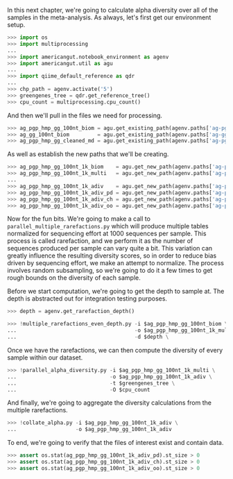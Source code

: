 In this next chapter, we're going to calculate alpha diversity over all of the samples in the meta-analysis. As always, let's first get our environment setup.

```python
>>> import os
>>> import multiprocessing
...
>>> import americangut.notebook_environment as agenv
>>> import americangut.util as agu
...
>>> import qiime_default_reference as qdr
...
>>> chp_path = agenv.activate('5')
>>> greengenes_tree = qdr.get_reference_tree()
>>> cpu_count = multiprocessing.cpu_count()
```

And then we'll pull in the files we need for processing.

```python
>>> ag_pgp_hmp_gg_100nt_biom = agu.get_existing_path(agenv.paths['ag-pgp-hmp-gg-100nt-biom'])
>>> ag_gg_100nt_biom         = agu.get_existing_path(agenv.paths['ag-gg-100nt-biom'])
>>> ag_pgp_hmp_gg_cleaned_md = agu.get_existing_path(agenv.paths['ag-pgp-hmp-gg-cleaned-md'])
```

As well as establish the new paths that we'll be creating.

```python
>>> ag_pgp_hmp_gg_100nt_1k_biom    = agu.get_new_path(agenv.paths['ag-pgp-hmp-gg-100nt-1k-biom'])
>>> ag_pgp_hmp_gg_100nt_1k_multi   = agu.get_new_path(agenv.paths['ag-pgp-hmp-gg-100nt-1k-multiple'])
...
>>> ag_pgp_hmp_gg_100nt_1k_adiv    = agu.get_new_path(agenv.paths['ag-pgp-hmp-gg-100nt-1k-adiv'])
>>> ag_pgp_hmp_gg_100nt_1k_adiv_pd = agu.get_new_path(agenv.paths['ag-pgp-hmp-gg-100nt-1k-adiv-pd'])
>>> ag_pgp_hmp_gg_100nt_1k_adiv_ch = agu.get_new_path(agenv.paths['ag-pgp-hmp-gg-100nt-1k-adiv-chao1'])
>>> ag_pgp_hmp_gg_100nt_1k_adiv_oo = agu.get_new_path(agenv.paths['ag-pgp-hmp-gg-100nt-1k-adiv-observedotus'])
```

Now for the fun bits. We're going to make a call to `parallel_multiple_rarefactions.py` which will produce multiple tables normalized for sequencing effort at 1000 sequences per sample. This process is called rarefaction, and we perform it as the number of sequences produced per sample can vary quite a bit. This variation can greatly influence the resulting diversity scores, so in order to reduce bias driven by sequencing effort, we make an attempt to normalize. The process involves random subsampling, so we're going to do it a few times to get rough bounds on the diversity of each sample.

Before we start computation, we're going to get the depth to sample at. The depth is abstracted out for integration testing purposes.

```python
>>> depth = agenv.get_rarefaction_depth()
```

```python
>>> !multiple_rarefactions_even_depth.py -i $ag_pgp_hmp_gg_100nt_biom \
...                                      -o $ag_pgp_hmp_gg_100nt_1k_multi \
...                                      -d $depth \
```

Once we have the rarefactions, we can then compute the diversity of every sample within our dataset.

```python
>>> !parallel_alpha_diversity.py -i $ag_pgp_hmp_gg_100nt_1k_multi \
...                              -o $ag_pgp_hmp_gg_100nt_1k_adiv \
...                              -t $greengenes_tree \
...                              -O $cpu_count
```

And finally, we're going to aggregate the diversity calculations from the multiple rarefactions.

```python
>>> !collate_alpha.py -i $ag_pgp_hmp_gg_100nt_1k_adiv \
...                   -o $ag_pgp_hmp_gg_100nt_1k_adiv
```

To end, we're going to verify that the files of interest exist and contain data.

```python
>>> assert os.stat(ag_pgp_hmp_gg_100nt_1k_adiv_pd).st_size > 0
>>> assert os.stat(ag_pgp_hmp_gg_100nt_1k_adiv_ch).st_size > 0
>>> assert os.stat(ag_pgp_hmp_gg_100nt_1k_adiv_oo).st_size > 0
```
